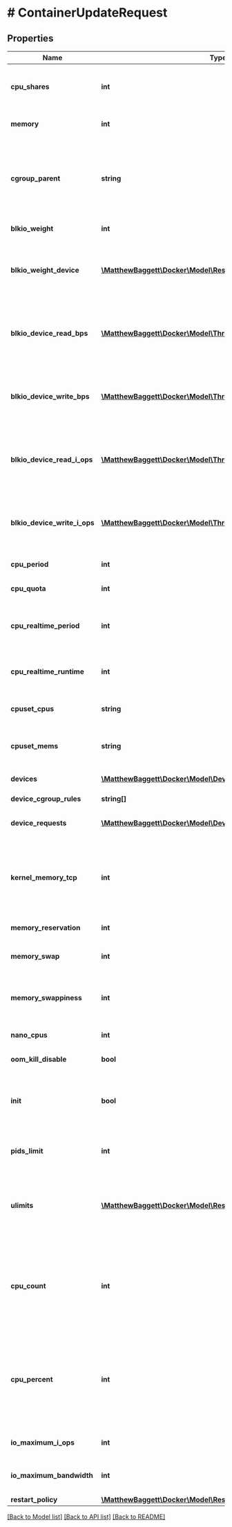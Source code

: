 # # ContainerUpdateRequest

## Properties

Name | Type | Description | Notes
------------ | ------------- | ------------- | -------------
**cpu_shares** | **int** | An integer value representing this container&#39;s relative CPU weight versus other containers. | [optional]
**memory** | **int** | Memory limit in bytes. | [optional] [default to 0]
**cgroup_parent** | **string** | Path to &#x60;cgroups&#x60; under which the container&#39;s &#x60;cgroup&#x60; is created. If the path is not absolute, the path is considered to be relative to the &#x60;cgroups&#x60; path of the init process. Cgroups are created if they do not already exist. | [optional]
**blkio_weight** | **int** | Block IO weight (relative weight). | [optional]
**blkio_weight_device** | [**\MatthewBaggett\Docker\Model\ResourcesBlkioWeightDeviceInner[]**](ResourcesBlkioWeightDeviceInner.md) | Block IO weight (relative device weight) in the form:  &#x60;&#x60;&#x60; [{\&quot;Path\&quot;: \&quot;device_path\&quot;, \&quot;Weight\&quot;: weight}] &#x60;&#x60;&#x60; | [optional]
**blkio_device_read_bps** | [**\MatthewBaggett\Docker\Model\ThrottleDevice[]**](ThrottleDevice.md) | Limit read rate (bytes per second) from a device, in the form:  &#x60;&#x60;&#x60; [{\&quot;Path\&quot;: \&quot;device_path\&quot;, \&quot;Rate\&quot;: rate}] &#x60;&#x60;&#x60; | [optional]
**blkio_device_write_bps** | [**\MatthewBaggett\Docker\Model\ThrottleDevice[]**](ThrottleDevice.md) | Limit write rate (bytes per second) to a device, in the form:  &#x60;&#x60;&#x60; [{\&quot;Path\&quot;: \&quot;device_path\&quot;, \&quot;Rate\&quot;: rate}] &#x60;&#x60;&#x60; | [optional]
**blkio_device_read_i_ops** | [**\MatthewBaggett\Docker\Model\ThrottleDevice[]**](ThrottleDevice.md) | Limit read rate (IO per second) from a device, in the form:  &#x60;&#x60;&#x60; [{\&quot;Path\&quot;: \&quot;device_path\&quot;, \&quot;Rate\&quot;: rate}] &#x60;&#x60;&#x60; | [optional]
**blkio_device_write_i_ops** | [**\MatthewBaggett\Docker\Model\ThrottleDevice[]**](ThrottleDevice.md) | Limit write rate (IO per second) to a device, in the form:  &#x60;&#x60;&#x60; [{\&quot;Path\&quot;: \&quot;device_path\&quot;, \&quot;Rate\&quot;: rate}] &#x60;&#x60;&#x60; | [optional]
**cpu_period** | **int** | The length of a CPU period in microseconds. | [optional]
**cpu_quota** | **int** | Microseconds of CPU time that the container can get in a CPU period. | [optional]
**cpu_realtime_period** | **int** | The length of a CPU real-time period in microseconds. Set to 0 to allocate no time allocated to real-time tasks. | [optional]
**cpu_realtime_runtime** | **int** | The length of a CPU real-time runtime in microseconds. Set to 0 to allocate no time allocated to real-time tasks. | [optional]
**cpuset_cpus** | **string** | CPUs in which to allow execution (e.g., &#x60;0-3&#x60;, &#x60;0,1&#x60;). | [optional]
**cpuset_mems** | **string** | Memory nodes (MEMs) in which to allow execution (0-3, 0,1). Only effective on NUMA systems. | [optional]
**devices** | [**\MatthewBaggett\Docker\Model\DeviceMapping[]**](DeviceMapping.md) | A list of devices to add to the container. | [optional]
**device_cgroup_rules** | **string[]** | a list of cgroup rules to apply to the container | [optional]
**device_requests** | [**\MatthewBaggett\Docker\Model\DeviceRequest[]**](DeviceRequest.md) | A list of requests for devices to be sent to device drivers. | [optional]
**kernel_memory_tcp** | **int** | Hard limit for kernel TCP buffer memory (in bytes). Depending on the OCI runtime in use, this option may be ignored. It is no longer supported by the default (runc) runtime.  This field is omitted when empty. | [optional]
**memory_reservation** | **int** | Memory soft limit in bytes. | [optional]
**memory_swap** | **int** | Total memory limit (memory + swap). Set as &#x60;-1&#x60; to enable unlimited swap. | [optional]
**memory_swappiness** | **int** | Tune a container&#39;s memory swappiness behavior. Accepts an integer between 0 and 100. | [optional]
**nano_cpus** | **int** | CPU quota in units of 10&lt;sup&gt;-9&lt;/sup&gt; CPUs. | [optional]
**oom_kill_disable** | **bool** | Disable OOM Killer for the container. | [optional]
**init** | **bool** | Run an init inside the container that forwards signals and reaps processes. This field is omitted if empty, and the default (as configured on the daemon) is used. | [optional]
**pids_limit** | **int** | Tune a container&#39;s PIDs limit. Set &#x60;0&#x60; or &#x60;-1&#x60; for unlimited, or &#x60;null&#x60; to not change. | [optional]
**ulimits** | [**\MatthewBaggett\Docker\Model\ResourcesUlimitsInner[]**](ResourcesUlimitsInner.md) | A list of resource limits to set in the container. For example:  &#x60;&#x60;&#x60; {\&quot;Name\&quot;: \&quot;nofile\&quot;, \&quot;Soft\&quot;: 1024, \&quot;Hard\&quot;: 2048} &#x60;&#x60;&#x60; | [optional]
**cpu_count** | **int** | The number of usable CPUs (Windows only).  On Windows Server containers, the processor resource controls are mutually exclusive. The order of precedence is &#x60;CPUCount&#x60; first, then &#x60;CPUShares&#x60;, and &#x60;CPUPercent&#x60; last. | [optional]
**cpu_percent** | **int** | The usable percentage of the available CPUs (Windows only).  On Windows Server containers, the processor resource controls are mutually exclusive. The order of precedence is &#x60;CPUCount&#x60; first, then &#x60;CPUShares&#x60;, and &#x60;CPUPercent&#x60; last. | [optional]
**io_maximum_i_ops** | **int** | Maximum IOps for the container system drive (Windows only) | [optional]
**io_maximum_bandwidth** | **int** | Maximum IO in bytes per second for the container system drive (Windows only). | [optional]
**restart_policy** | [**\MatthewBaggett\Docker\Model\RestartPolicy**](RestartPolicy.md) |  | [optional]

[[Back to Model list]](../../README.md#models) [[Back to API list]](../../README.md#endpoints) [[Back to README]](../../README.md)
